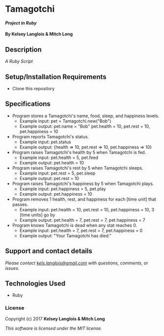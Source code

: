 # Tamagotchi

#### _Project in Ruby_

#### By Kelsey Langlois & Mitch Long

## Description

_A Ruby Script_

## Setup/Installation Requirements

* Clone this repository

## Specifications

* Program stores a Tamagotchi's name, food, sleep, and happiness levels.
  * Example input: pet = Tamagotchi.new("Bob")
  * Example output: pet.name = "Bob" pet.health = 10, pet.rest = 10, pet.happiness = 10
* Program reports Tamagotchi's status.
  * Example input: pet.status
  * Example output: {health => 10, pet.rest => 10, pet.happiness => 10}
* Program raises Tamagotchi's health by 5 when Tamagotchi is fed.
  * Example input: pet.health = 5, pet.feed
  * Example output: pet.health = 10
* Program raises Tamagotchi's rest by 5 when Tamagotchi sleeps.
  * Example input: pet.rest = 5, pet.sleep
  * Example output: pet.rest = 10
* Program raises Tamagotchi's happiness by 5 when Tamagotchi plays.
  * Example input: pet.happiness = 5, pet.play
  * Example output: pet.happiness = 10
* Program removes 1 health, rest, and happiness for each [time unit] that passes.
  * Example input: pet.health = 10, pet.rest = 10, pet.happiness = 10, 3 [time units] go by
  * Example output: pet.health = 7, pet.rest = 7, pet.happiness = 7
* Program knows Tamagotchi is dead when any stat reaches 0.
  * Example input: pet.health = 7, pet.rest = 7, pet.happiness = 0
  * Example output: "Your Tamagotchi has died."
  
## Support and contact details

_Please contact [kels.langlois@gmail.com](mailto:kels.langlois@gmail.com) with questions, comments, or issues._

## Technologies Used

* Ruby

### License

Copyright (c) 2017 **Kelsey Langlois & Mitch Long**

*This software is licensed under the MIT license.*
